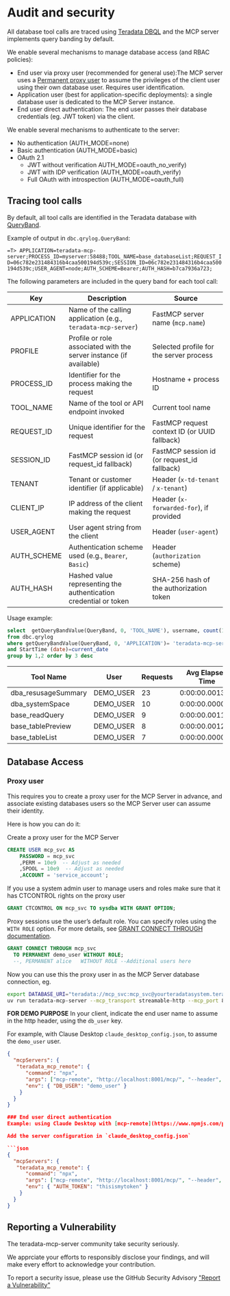 # Audit and security

All database tool calls are traced using [Teradata DBQL](https://docs.teradata.com/r/Enterprise_IntelliFlex_VMware/Database-Administration/Tracking-Query-Behavior-with-Database-Query-Logging-Operational-DBAs) and the MCP server implements query banding by default.

We enable several mechanisms to manage database access (and RBAC policies):
- End user via proxy user (recommended for general use):The MCP server uses a [Permanent proxy user](https://docs.teradata.com/r/Enterprise_IntelliFlex_VMware/SQL-Data-Control-Language/Statement-Syntax/GRANT-CONNECT-THROUGH/CONNECT-THROUGH-Usage-Notes/GRANT-CONNECT-THROUGH-Trusted-Sessions-and-User-Types/Permanent-Proxy-Users) to assume the privileges of the client user using their own database user. Requires user identification.
- Application user (best for application-specific deployments): a single database user is dedicated to the MCP Server instance.
- End user direct authentication: The end user passes their database credentials (eg. JWT token) via the client.

We enable several mechanisms to authenticate to the server:
- No authentication (AUTH_MODE=none)
- Basic authentication (AUTH_MODE=basic)
- OAuth 2.1
  - JWT without verification AUTH_MODE=oauth_no_verify)
  - JWT with IDP verification (AUTH_MODE=oauth_verify)
  - Full OAuth with introspection (AUTH_MODE=oauth_full)

## Tracing tool calls

By default, all tool calls are identified in the Teradata database with [QueryBand](https://docs.teradata.com/r/Enterprise_IntelliFlex_VMware/Database-Administration/Managing-Database-Resources-Operational-DBAs/Managing-Sessions-and-Transactions-with-Query-Banding/Finding-the-Origin-of-a-Query-Using-Query-Bands).

Example of output in `dbc.qrylog.QueryBand`:

`=T> APPLICATION=teradata-mcp-server;PROCESS_ID=myserver:58488;TOOL_NAME=base_databaseList;REQUEST_ID=06c782e231484316b4caa500194d539c;SESSION_ID=06c782e231484316b4caa500194d539c;USER_AGENT=node;AUTH_SCHEME=Bearer;AUTH_HASH=b7ca7936a723;`

The following parameters are included in the query band for each tool call:

| Key         | Description                                                           | Source                                                                                      |
|-------------|-----------------------------------------------------------------------|---------------------------------------------------------------------------------------------|
| APPLICATION | Name of the calling application (e.g., `teradata-mcp-server`)         | FastMCP server name (`mcp.name`)                                                            |
| PROFILE     | Profile or role associated with the server instance (if available)       | Selected profile for the server process                                                                |
| PROCESS_ID  | Identifier for the process making the request                         | Hostname + process ID                                                                       |
| TOOL_NAME   | Name of the tool or API endpoint invoked                              | Current tool name                                                                           |
| REQUEST_ID  | Unique identifier for the request                                     | FastMCP request context ID (or UUID fallback)                                               |
| SESSION_ID  | FastMCP session id (or request_id fallback)                           | FastMCP session id (or request_id fallback)                                                 |
| TENANT      | Tenant or customer identifier (if applicable)                         | Header (`x-td-tenant` / `x-tenant`)                                                         |
| CLIENT_IP   | IP address of the client making the request                           | Header (`x-forwarded-for`), if provided                                                     |
| USER_AGENT  | User agent string from the client                                     | Header (`user-agent`)                                                                       |
| AUTH_SCHEME | Authentication scheme used (e.g., `Bearer`, `Basic`)                  | Header (`authorization` scheme)                                                             |
| AUTH_HASH   | Hashed value representing the authentication credential or token       | SHA-256 hash of the authorization token                                                     |

Usage example:

```sql
select  getQueryBandValue(QueryBand, 0, 'TOOL_NAME'), username, count(1) request_cnt, avg(elapsedTime) elapsedTime_avg
from dbc.qrylog
where getQueryBandValue(QueryBand, 0, 'APPLICATION')= 'teradata-mcp-server'
and StartTime (date)=current_date
group by 1,2 order by 3 desc
```

| Tool Name                  | User       | Requests | Avg Elapsed Time   |
|----------------------------|------------|----------|--------------------|
| dba_resusageSummary        | DEMO_USER  | 23       | 0:00:00.001304     |
| dba_systemSpace            | DEMO_USER  | 10       | 0:00:00.000000     |
| base_readQuery             | DEMO_USER  | 9        | 0:00:00.001111     |
| base_tablePreview          | DEMO_USER  | 8        | 0:00:00.001250     |
| base_tableList             | DEMO_USER  | 7        | 0:00:00.000000     |


## Database Access

### Proxy user

This requires you to create a proxy user for the MCP Server in advance, and associate existing databases users so the MCP Server user can assume their identity.

Here is how you can do it:

Create a proxy user for the MCP Server
```SQL
CREATE USER mcp_svc AS 
    PASSWORD = mcp_svc
    ,PERM = 10e9  -- Adjust as needed
    ,SPOOL = 10e9  -- Adjust as needed
    ,ACCOUNT = 'service_account';
```

If you use a system admin user to manage users and roles make sure that it has CTCONTROL rights on the proxy user
```SQL
GRANT CTCONTROL ON mcp_svc TO sysdba WITH GRANT OPTION;
```

Proxy sessions use the user’s default role. You can specify roles using the `WITH ROLE` option. 
For more details, see [GRANT CONNECT THROUGH documentation](https://docs.teradata.com/r/Enterprise_IntelliFlex_VMware/SQL-Data-Control-Language/Statement-Syntax/GRANT-CONNECT-THROUGH).

```SQL
GRANT CONNECT THROUGH mcp_svc
  TO PERMANENT demo_user WITHOUT ROLE;
  --, PERMANENT alice   WITHOUT ROLE --Additional users here
```

Now you can use this the proxy user in as the MCP Server database connection, eg.

```sh
export DATABASE_URI="teradata://mcp_svc:mcp_svc@yourteradatasystem.teradata.com:1025"
uv run teradata-mcp-server --mcp_transport streamable-http --mcp_port 8001
```

**FOR DEMO PURPOSE**
In your client, indicate the end user name to assume in the http header, using the `db_user` key.

For example, with Clause Desktop  `claude_desktop_config.json`, to assume the `demo_user` user.

```json
{
  "mcpServers": {
   "teradata_mcp_remote": {
      "command": "npx",
      "args": ["mcp-remote", "http://localhost:8001/mcp/", "--header", "X-Assume-User: ${DB_USER}"],
      "env": { "DB_USER": "demo_user" }
    }
  }
}

### End user direct authentication
Example: using Claude Desktop with [mcp-remote](https://www.npmjs.com/package/mcp-remote) to authentcate using a Baerer token:

Add the server configuration in `claude_desktop_config.json`

```json
{
  "mcpServers": {
   "teradata_mcp_remote": {
      "command": "npx",
      "args": ["mcp-remote", "http://localhost:8001/mcp/", "--header", "Authorization: Bearer ${AUTH_TOKEN}"],
      "env": { "AUTH_TOKEN": "thisismytoken" }
    }
  }
}
```

## Reporting a Vulnerability

The teradata-mcp-server community take security seriously.

We apprciate your efforts to responsibly disclose your findings, and will make every effort to acknowledge your contribution.

To report a security issue, please use the GitHub Security Advisory ["Report a Vulnerability"](https://github.com/Teradata/teradata-mcp-server/security/advisories)
